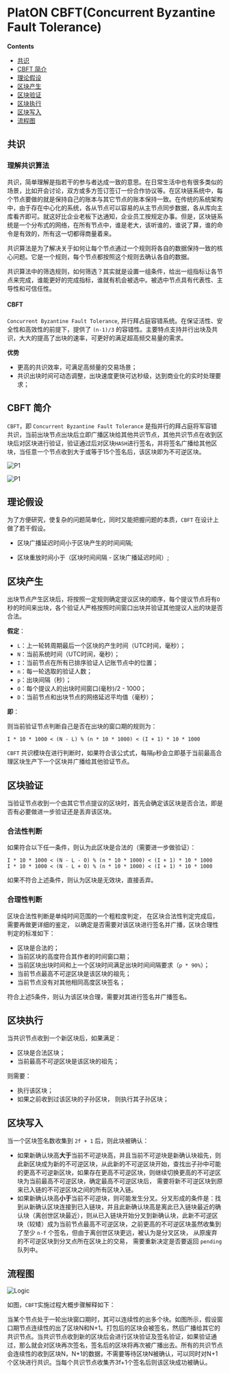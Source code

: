 # PlatON CBFT(Concurrent Byzantine Fault Tolerance)

<!-- START doctoc generated TOC please keep comment here to allow auto update -->
<!-- DON'T EDIT THIS SECTION, INSTEAD RE-RUN doctoc TO UPDATE -->
**Contents**

- [共识](#%E5%85%B1%E8%AF%86)
- [CBFT 简介](#cbft-%E7%AE%80%E4%BB%8B)
- [理论假设](#%E7%90%86%E8%AE%BA%E5%81%87%E8%AE%BE)
- [区块产生](#%E5%8C%BA%E5%9D%97%E4%BA%A7%E7%94%9F)
- [区块验证](#%E5%8C%BA%E5%9D%97%E9%AA%8C%E8%AF%81)
- [区块执行](#%E5%8C%BA%E5%9D%97%E6%89%A7%E8%A1%8C)
- [区块写入](#%E5%8C%BA%E5%9D%97%E5%86%99%E5%85%A5)
- [流程图](#%E6%B5%81%E7%A8%8B%E5%9B%BE)

<!-- END doctoc generated TOC please keep comment here to allow auto update -->

## 共识 

### 理解共识算法

共识，简单理解是指若干的参与者达成一致的意思。在日常生活中也有很多类似的场景，比如开会讨论，双方或多方签订签订一份合作协议等。在区块链系统中，每个节点要做的就是保持自己的账本与其它节点的账本保持一致。在传统的系统架构中，由于存在中心化的系统，各从节点可以容易的从主节点同步数据，各从库向主库看齐即可。就这好比企业老板下达通知，企业员工按规定办事。但是，区块链系统是一个分布式的网络，在所有节点中，谁是老大，该听谁的，谁说了算，谁的命令是有效的，所有这一切都得商量着来。

共识算法是为了解决关于如何让每个节点通过一个规则将各自的数据保持一致的核心问题。它是一个规则，每个节点都按照这个规则去确认各自的数据。

共识算法中的筛选规则，如何筛选？其实就是设置一组条件，给出一组指标让各节点来完成，谁能更好的完成指标，谁就有机会被选中。被选中节点具有代表性、主导性和可信任性。

#### CBFT

`Concurrent Byzantine Fault Tolerance`, 并行拜占庭容错系统。在保证活性、安全性和高效性的前提下，提供了 `(n-1)/3` 的容错性。主要特点支持并行出块及共识，大大的提高了出块的速率，可更好的满足超高频交易量的需求。

**优势**

- 更高的共识效率，可满足高频量的交易场景；
- 共识出块时间可动态调整，出块速度更快可达秒级，达到商业化的实时处理要求；

## CBFT 简介

`CBFT`，即 `Concurrent Byzantine Fault Tolerance` 是指并行的拜占庭将军容错共识，当前出块节点出块后立即广播区块给其他共识节点，其他共识节点在收到区块后对区块进行验证，验证通过后对区块`HASH`进行签名，并将签名广播给其他区块，当任意一个节点收到大于或等于15个签名后，该区块即为不可逆区块。

![P1](./concurrent-bft/images/giskard_blockproduct_1.png)

![P1](./concurrent-bft/images/giskard_blockproduct_2.png)

## 理论假设

为了方便研究，使复杂的问题简单化，同时又能把握问题的本质，`CBFT` 在设计上做了若干假设。

* 区块广播延迟时间小于区块产生的时间间隔;

* 区块重放时间小于（区块时间间隔 - 区块广播延迟时间）;


## 区块产生

出块节点产生区块后，将按照一定规则确定提议区块的顺序，每个提议节点将有`O`秒的时间来出块，各个验证人严格按照时间窗口出块并验证其他提议人出的块是否合法。

**假定**：

- `L`：上一轮转周期最后一个区块的产生时间（UTC时间，毫秒）；
- `N`：当前系统时间（UTC时间，毫秒）；
- `I`：当前节点在所有已排序验证人记账节点中的位置；
- `n`：每一轮选取的验证人数；
- `p`：出块间隔（秒）；
- `O`：每个提议人的出块时间窗口(毫秒)/2 - 1000； 
- `D`：当前节点和出块节点的网络延迟平均值（毫秒）；

**即**：

则当前验证节点判断自己是否在出块的窗口期的规则为：

    I * 10 * 1000 < (N - L) % (n * 10 * 1000) < (I + 1) * 10 * 1000

`CBFT` 共识模块在进行判断时，如果符合该公式式，每隔`p`秒会立即基于当前最高合理区块生产下一个区块并广播给其他验证节点。

## 区块验证

当验证节点收到一个由其它节点提议的区块时，首先会确定该区块是否合法，即是否有必要做进一步验证还是丢弃该区块。

### 合法性判断

如果符合以下任一条件，则认为此区块是合法的（需要进一步做验证）：

	I * 10 * 1000 < (N - L - O) % (n * 10 * 1000) < (I + 1) * 10 * 1000
	I * 10 * 1000 < (N - L + O) % (n * 10 * 1000) < (I + 1) * 10 * 1000

如果不符合上述条件，则认为区块是无效块，直接丢弃。

### 合理性判断

区块合法性判断是单纯时间范围的一个粗粒度判定， 在区块合法性判定完成后，需要再做更详细的鉴定， 以确定是否需要对该区块进行签名并广播，区块合理性判定的标准如下：

- 区块是合法的；
- 当前区块的高度符合其作者的时间窗口期；
- 当前区块出块时间和上一个区块时间满足出块时间间隔要求（`p * 90%`）；
- 当前节点最高不可逆区块是该区块的祖先；
- 当前节点没有对其他相同高度区块签名；

符合上述5条件，则认为该区块合理，需要对其进行签名并广播签名。

## 区块执行

当共识节点收到一个新区块后，如果满足：

- 区块是合法区块；
- 当前最高不可逆区块是该区块的祖先；

则需要：

* 执行该区块；
* 如果之前收到过该区块的子孙区块， 则执行其子孙区块；

## 区块写入

当一个区块签名数收集到 `2f + 1` 后，则此块被确认：

* 如果新确认块高**大于**当前不可逆块高，并且当前不可逆块是新确认块祖先，则此新区块成为新的不可逆区块，从此新的不可逆区块开始，查找出子孙中可能的更高不可逆新区块，如果存在更高不可逆区块，则继续切换更高的不可逆区块为当前最高不可逆区块，确定最高不可逆区块后， 需要将新不可逆区块到原来已入链的不可逆区块之间的所有区块入链。
* 如果新确认块高**小于**当前不可逆块，则可能发生分叉。分叉形成的条件是：找到从新确认区块连接到已入链块，并且此新确认块高是离此已入链块最近的确认块（离创世区块最近），则从已入链块开始分叉到新确认块，此新不可逆区块（较矮）成为当前节点最高不可逆区块，之前更高的不可逆区块虽然收集到了至少 `n-f` 个签名，但由于离创世区块更远，被认为是分叉区块， 从原废弃的不可逆区块到分叉点所在区块上的交易， 需要重新决定是否要返回 `pending` 队列中。

## 流程图

![Logic](./concurrent-bft/images/cbfg_logic.png)

如图，`CBFT`实施过程大概步骤解释如下：

当某个节点处于一轮出块窗口期时，其可以连续性的出多个块。如图所示，假设窗口期节点连续性的出了区块N和N+1。打包后的区块会被签名，然后广播给其它的共识节点。当共识节点收到新的区块后会进行区块验证及签名验证，如果验证通过，那么就会对区块再次签名，签名后的区块将再次被广播出去。所有的共识节点会连续性的收到区块N，N+1的数据，不需要等待区块N被确认，可以同时对N+1个区块进行共识。当每个共识节点收集齐3f+1个签名后则该区块成功被确认。




